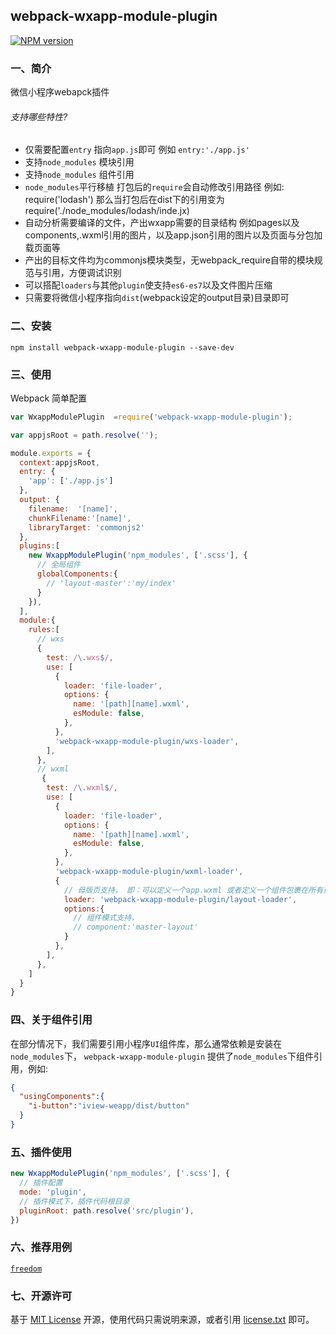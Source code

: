 ## webpack-wxapp-module-plugin

[![NPM version][npm-image]][npm-url]

### 一、简介

微信小程序webapck插件

###### 支持哪些特性?

- 仅需要配置`entry` 指向`app.js`即可 例如 `entry:'./app.js'`
- 支持`node_modules` 模块引用
- 支持`node_modules` 组件引用
- `node_modules`平行移植 打包后的`require`会自动修改引用路径 例如: require('lodash') 那么当打包后在dist下的引用变为 require('./node_modules/lodash/inde.jx)
- 自动分析需要编译的文件，产出wxapp需要的目录结构 例如pages以及components,.wxml引用的图片，以及app.json引用的图片以及页面与分包加载页面等
- 产出的目标文件均为commonjs模块类型，无webpack_require自带的模块规范与引用，方便调试识别
- 可以搭配`loaders`与其他`plugin`使支持`es6-es7`以及文件图片压缩
- 只需要将微信小程序指向`dist`(webpack设定的output目录)目录即可

### 二、安装

    npm install webpack-wxapp-module-plugin --save-dev

### 三、使用

Webpack 简单配置

```js
var WxappModulePlugin  =require('webpack-wxapp-module-plugin');

var appjsRoot = path.resolve('');

module.exports = {
  context:appjsRoot,
  entry: {
    'app': ['./app.js']
  },
  output: {
    filename:  '[name]',
    chunkFilename:'[name]',
    libraryTarget: 'commonjs2'
  },
  plugins:[
    new WxappModulePlugin('npm_modules', ['.scss'], {
      // 全局组件
      globalComponents:{
        // 'layout-master':'my/index'
      }
    }),
  ],
  module:{
    rules:[
      // wxs
      {
        test: /\.wxs$/,
        use: [
          {
            loader: 'file-loader',
            options: {
              name: '[path][name].wxml',
              esModule: false,
            },
          },
          'webpack-wxapp-module-plugin/wxs-loader',
        ],
      },
      // wxml
       {
        test: /\.wxml$/,
        use: [
          {
            loader: 'file-loader',
            options: {
              name: '[path][name].wxml',
              esModule: false,
            },
          },
          'webpack-wxapp-module-plugin/wxml-loader',
          {
            // 母版页支持， 即：可以定义一个app.wxml 或者定义一个组件包裹在所有页面组件
            loader: 'webpack-wxapp-module-plugin/layout-loader',
            options:{
              // 组件模式支持，
              // component:'master-layout'
            }
          },
        ],
      },
    ]
  }
}
```

### 四、关于组件引用

在部分情况下，我们需要引用小程序`UI`组件库，那么通常依赖是安装在`node_modules`下，
`webpack-wxapp-module-plugin` 提供了`node_modules`下组件引用，例如:

```json
{
  "usingComponents":{
    "i-button":"iview-weapp/dist/button"
  }
}
```

### 五、插件使用

```js
new WxappModulePlugin('npm_modules', ['.scss'], {
  // 插件配置
  mode: 'plugin',
  // 插件模式下，插件代码根目录
  pluginRoot: path.resolve('src/plugin'),
})

```


### 六、推荐用例

[`freedom`](https://github.com/Beven91/freedom)

### 七、开源许可

基于 [MIT License](http://zh.wikipedia.org/wiki/MIT_License) 开源，使用代码只需说明来源，或者引用 [license.txt](https://github.com/sofish/typo.css/blob/master/license.txt) 即可。

[npm-url]: https://www.npmjs.com/package/webpack-wxapp-module-plugin
[npm-image]: https://img.shields.io/npm/v/webpack-wxapp-module-plugin.svg
